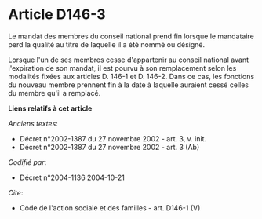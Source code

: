 # Article D146-3

Le mandat des membres du conseil national prend fin lorsque le mandataire perd la qualité au titre de laquelle il a été nommé
ou désigné. 

Lorsque l'un de ses membres cesse d'appartenir au conseil national avant l'expiration de son mandat, il est pourvu à son
remplacement selon les modalités fixées aux articles D. 146-1 et D. 146-2. Dans ce cas, les fonctions du nouveau membre
prennent fin à la date à laquelle auraient cessé celles du membre qu'il a remplacé.

**Liens relatifs à cet article**

_Anciens textes_:

  - Décret n°2002-1387 du 27 novembre 2002 - art. 3, v. init.
  - Décret n°2002-1387 du 27 novembre 2002 - art. 3 (Ab)

_Codifié par_:

  - Décret n°2004-1136 2004-10-21

_Cite_:

  - Code de l'action sociale et des familles - art. D146-1 (V)
